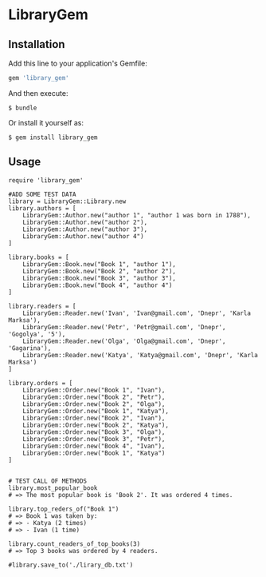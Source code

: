 # LibraryGem

## Installation

Add this line to your application's Gemfile:

```ruby
gem 'library_gem'
```

And then execute:

    $ bundle

Or install it yourself as:

    $ gem install library_gem

## Usage

	require 'library_gem'
	
	#ADD SOME TEST DATA
	library = LibraryGem::Library.new 
	library.authors = [
		LibraryGem::Author.new("author 1", "author 1 was born in 1788"),
		LibraryGem::Author.new("author 2"),
		LibraryGem::Author.new("author 3"),
		LibraryGem::Author.new("author 4")
	]

	library.books = [
		LibraryGem::Book.new("Book 1", "author 1"),
		LibraryGem::Book.new("Book 2", "author 2"),
		LibraryGem::Book.new("Book 3", "author 3"),
		LibraryGem::Book.new("Book 4", "author 4")
	]

	library.readers = [
		LibraryGem::Reader.new('Ivan', 'Ivan@gmail.com', 'Dnepr', 'Karla Marksa'),
		LibraryGem::Reader.new('Petr', 'Petr@gmail.com', 'Dnepr', 'Gogolya', '5'),
		LibraryGem::Reader.new('Olga', 'Olga@gmail.com', 'Dnepr', 'Gagarina'),
		LibraryGem::Reader.new('Katya', 'Katya@gmail.com', 'Dnepr', 'Karla Marksa')
	]

	library.orders = [
		LibraryGem::Order.new("Book 1", "Ivan"),
		LibraryGem::Order.new("Book 2", "Petr"),
		LibraryGem::Order.new("Book 2", "Olga"),
		LibraryGem::Order.new("Book 1", "Katya"),
		LibraryGem::Order.new("Book 2", "Ivan"),
		LibraryGem::Order.new("Book 2", "Katya"),
		LibraryGem::Order.new("Book 3", "Olga"),
		LibraryGem::Order.new("Book 3", "Petr"),
		LibraryGem::Order.new("Book 4", "Ivan"),
		LibraryGem::Order.new("Book 1", "Katya")
	]


	# TEST CALL OF METHODS 
	library.most_popular_book
	# => The most popular book is 'Book 2'. It was ordered 4 times.

	library.top_reders_of("Book 1")
	# => Book 1 was taken by:
	# => - Katya (2 times)
	# => - Ivan (1 time)

	library.count_readers_of_top_books(3)
	# => Top 3 books was ordered by 4 readers.

	#library.save_to('./lirary_db.txt')
